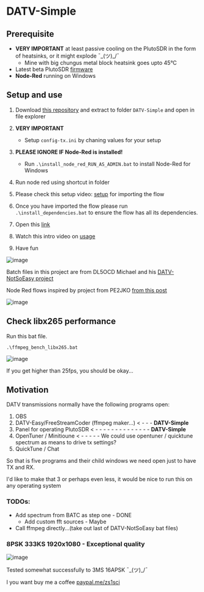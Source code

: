 # DATV-Simple

## Prerequisite 
- **VERY IMPORTANT** at least passive cooling on the PlutoSDR in the form of heatsinks, or it might explode ¯\_(ツ)_/¯
  - Mine with big chungus metal block heatsink goes upto 45°C
- Latest beta PlutoSDR [firmware](https://github.com/F5OEO/pluto-ori-ps/wiki)
- **Node-Red** running on Windows

## Setup and use
1. Download [this repository](https://github.com/Psynosaur/DATV-Simple/archive/refs/heads/main.zip) and extract to folder `DATV-Simple` and open in file explorer

2. **VERY IMPORTANT**
   - Setup `config-tx.ini` by chaning values for your setup 

4. **PLEASE IGNORE IF Node-Red is installed!**
   - Run `.\install_node_red_RUN_AS_ADMIN.bat` to install Node-Red for Windows
   
5. Run node red using shortcut in folder

6. Please check this setup video: [setup](https://www.youtube.com/watch?v=H9hI2qRMb-A) for importing the flow

7. Once you have imported the flow please run `.\install_dependencies.bat` to ensure the flow has all its dependencies.

8. Open this [link](http://127.0.0.1:1880/ui/)

9. Watch this intro video on [usage](https://www.youtube.com/watch?v=8q4WMCyKtKw)

10. Have fun

![image](https://github.com/Psynosaur/DATV-Simple/assets/26934113/bc5a4ec9-3dda-4f3f-95c1-5ab79cf0ea77)



Batch files in this project are from DL5OCD Michael and his [DATV-NotSoEasy project](https://groups.io/g/plutodvb/message/257)

Node Red flows inspired by project from PE2JKO [from this post](https://www.pg540.org/wiki/index.php/RFE_for_PlutoDVB2)

![image](https://github.com/Psynosaur/DATV-Simple/assets/26934113/ec497e07-81c5-40ed-b6d7-7ec829b30cf7)



## Check libx265 performance 

 Run this bat file.

    .\ffmpeg_bench_libx265.bat

 ![image](https://github.com/Psynosaur/DATV-Simple/assets/26934113/5d4a27f6-fa75-4bc7-b946-618829cf75c0)
 
If you get higher than 25fps, you should be okay... 



## Motivation
DATV transmissions normally have the following programs open:
 1. OBS
 2. DATV-Easy/FreeStreamCoder (ffmpeg maker...) < - - - **DATV-Simple**
 3. Panel for operating PlutoSDR  < - - - - - - - - - - - - - - **DATV-Simple**                
 4. OpenTuner / Minitioune < - - - - - We could use opentuner / quicktune spectrum as means to drive tx settings?
 5. QuickTune / Chat

So that is five programs and their child windows we need open just to have TX and RX.

I'd like to make that 3 or perhaps even less, it would be nice to run this on any operating system

### TODOs:
 - Add spectrum from BATC as step one - DONE
   - Add custom fft sources - Maybe
 - Call ffmpeg directly...(take out last of DATV-NotSoEasy bat files)

### 8PSK 333KS 1920x1080 - Exceptional quality 

![image](https://github.com/Psynosaur/DATV-Simple/assets/26934113/6d66a89f-3dce-472f-9c38-f6e7aad07dbc)

Tested somewhat successfully to 3MS 16APSK ¯\_(ツ)_/¯

I you want buy me a coffee
[paypal.me/zs1sci](https://paypal.me/zs1sci?country.x=ZA&locale.x=en_US)
